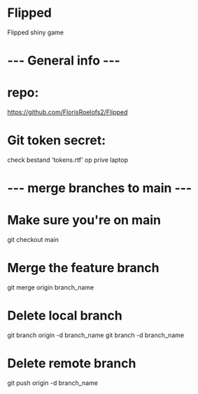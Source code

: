 # Flipped
Flipped shiny game

# --- General info --- #

# repo:
https://github.com/FlorisRoelofs2/Flipped

# Git token secret:
check bestand 'tokens.rtf' op prive laptop

# --- merge branches to main --- #

# Make sure you're on main
git checkout main

# Merge the feature branch
git merge origin branch_name

# Delete local branch
git branch origin -d branch_name
git branch -d branch_name

# Delete remote branch
git push origin -d branch_name
